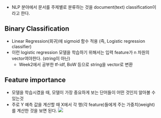 - NLP 분야에서 문서를 주제별로 분류하는 것을 document(text) classification이라고 한다.

## Binary Classification
- Linear Regression(회귀)에 sigmoid 함수 적용 (즉, Logistic regression classifier)
- 이런 logistic regression 모델을 학습하기 위해서는 입력 feature가 n 차원의 vector여야한다. (string이 아닌)
  - Week2에서 공부한 tf-idf, BoW 등으로 string을 vector로 변환

## Feature importance
  - 모델을 학습시켰을 때, 모델이 가장 중요하게 보는 단어들이 어떤 것인지 알아볼 수 있는것
  - 주로 Y 예측 값을 계산할 때 X에서 각 행(각 feature)들에게 주는 가중치(weight)를 계산한 것을 보면 된다.
  ![](https://jiho-ml.com/content/images/2020/05/feature_importance-1.png)
